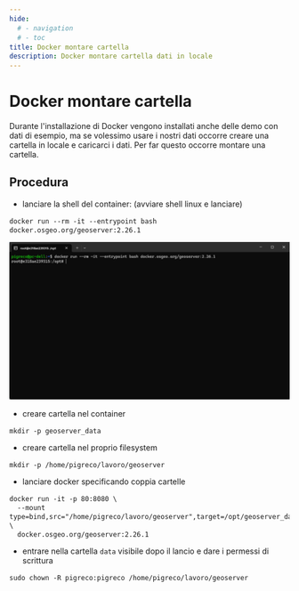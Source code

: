 ```yaml
---
hide:
  # - navigation
  # - toc
title: Docker montare cartella
description: Docker montare cartella dati in locale
---
```


# Docker montare cartella

Durante l'installazione di Docker vengono installati anche delle demo con dati di esempio, ma se volessimo usare i nostri dati occorre creare una cartella in locale e caricarci i dati. Per far questo occorre montare una cartella.

## Procedura

- lanciare la shell del container:
(avviare shell linux e lanciare)
```
docker run --rm -it --entrypoint bash docker.osgeo.org/geoserver:2.26.1
```

![](../../imgs/2025-01-17_19h48_28.png)

- creare cartella nel container
```
mkdir -p geoserver_data
```

- creare cartella nel proprio filesystem
```
mkdir -p /home/pigreco/lavoro/geoserver
```

- lanciare docker specificando coppia cartelle
```
docker run -it -p 80:8080 \
  --mount type=bind,src="/home/pigreco/lavoro/geoserver",target=/opt/geoserver_data/ \
  docker.osgeo.org/geoserver:2.26.1
```

- entrare nella cartella `data` visibile dopo il lancio e dare i permessi di scrittura
```
sudo chown -R pigreco:pigreco /home/pigreco/lavoro/geoserver
```